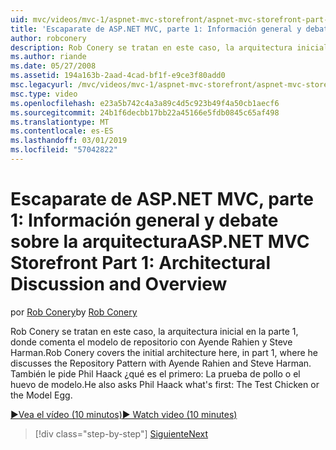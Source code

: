 ```yaml
---
uid: mvc/videos/mvc-1/aspnet-mvc-storefront/aspnet-mvc-storefront-part-1-architectural-discussion-and-overview
title: 'Escaparate de ASP.NET MVC, parte 1: Información general y debate sobre la arquitectura | Microsoft Docs'
author: robconery
description: Rob Conery se tratan en este caso, la arquitectura inicial en la parte 1, donde comenta el modelo de repositorio con Ayende Rahien y Steve Harman. También le pregunta a Phil...
ms.author: riande
ms.date: 05/27/2008
ms.assetid: 194a163b-2aad-4cad-bf1f-e9ce3f80add0
msc.legacyurl: /mvc/videos/mvc-1/aspnet-mvc-storefront/aspnet-mvc-storefront-part-1-architectural-discussion-and-overview
msc.type: video
ms.openlocfilehash: e23a5b742c4a3a89c4d5c923b49f4a50cb1aecf6
ms.sourcegitcommit: 24b1f6decbb17bb22a45166e5fdb0845c65af498
ms.translationtype: MT
ms.contentlocale: es-ES
ms.lasthandoff: 03/01/2019
ms.locfileid: "57042822"
---
```

<a name="aspnet-mvc-storefront-part-1-architectural-discussion-and-overview"></a><span data-ttu-id="f3b5e-104">Escaparate de ASP.NET MVC, parte 1: Información general y debate sobre la arquitectura</span><span class="sxs-lookup"><span data-stu-id="f3b5e-104">ASP.NET MVC Storefront Part 1: Architectural Discussion and Overview</span></span>
====================
<span data-ttu-id="f3b5e-105">por [Rob Conery](https://github.com/robconery)</span><span class="sxs-lookup"><span data-stu-id="f3b5e-105">by [Rob Conery](https://github.com/robconery)</span></span>

<span data-ttu-id="f3b5e-106">Rob Conery se tratan en este caso, la arquitectura inicial en la parte 1, donde comenta el modelo de repositorio con Ayende Rahien y Steve Harman.</span><span class="sxs-lookup"><span data-stu-id="f3b5e-106">Rob Conery covers the initial architecture here, in part 1, where he discusses the Repository Pattern with Ayende Rahien and Steve Harman.</span></span> <span data-ttu-id="f3b5e-107">También le pide Phil Haack ¿qué es el primero: La prueba de pollo o el huevo de modelo.</span><span class="sxs-lookup"><span data-stu-id="f3b5e-107">He also asks Phil Haack what's first: The Test Chicken or the Model Egg.</span></span>

[<span data-ttu-id="f3b5e-108">&#9654;Vea el vídeo (10 minutos)</span><span class="sxs-lookup"><span data-stu-id="f3b5e-108">&#9654; Watch video (10 minutes)</span></span>](https://channel9.msdn.com/Blogs/ASP-NET-Site-Videos/aspnet-mvc-storefront-part-1-architectural-discussion-and-overview)

> [!div class="step-by-step"]
> [<span data-ttu-id="f3b5e-109">Siguiente</span><span class="sxs-lookup"><span data-stu-id="f3b5e-109">Next</span></span>](aspnet-mvc-storefront-part-2-the-repository-pattern.md)
